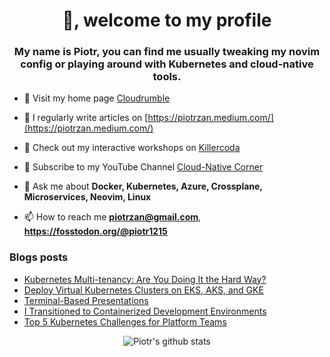<h1 align="center">👋, welcome to my profile</h1>
<h3 align="center">My name is Piotr, you can find me usually tweaking my novim
config or playing around with Kubernetes and cloud-native tools.</h3>

- 🔭 Visit my home page [Cloudrumble](https://www.cloudrumble.net)

- 📝 I regularly write articles on [https://piotrzan.medium.com/](https://piotrzan.medium.com/)

- 🌱 Check out my interactive workshops on [Killercoda](https://killercoda.com/decoder)
  
- 🎥 Subscribe to my YouTube Channel [Cloud-Native Corner](https://www.youtube.com/channel/UCkWVN7H3JqGtJ5Pv5bvCrAw)

- 💬 Ask me about **Docker, Kubernetes, Azure, Crossplane, Microservices, Neovim, Linux**

- 📫 How to reach me **piotrzan@gmail.com**, **https://fosstodon.org/@piotr1215**

### Blogs posts

<!-- BLOG-POST-LIST:START -->
- [Kubernetes Multi-tenancy: Are You Doing It the Hard Way?](https://itnext.io/kubernetes-multi-tenancy-are-you-doing-it-the-hard-way-2619357a7c58?source=rss-3c5c31a7d1d7------2)
- [Deploy Virtual Kubernetes Clusters on EKS, AKS, and GKE](https://itnext.io/deploy-virtual-kubernetes-clusters-on-eks-aks-and-gke-215bc7a07f56?source=rss-3c5c31a7d1d7------2)
- [Terminal-Based Presentations](https://itnext.io/terminal-based-presentations-66c9f0c9b4a3?source=rss-3c5c31a7d1d7------2)
- [I Transitioned to Containerized Development Environments](https://itnext.io/i-transitioned-to-containerized-development-environments-75f2ecbc37c5?source=rss-3c5c31a7d1d7------2)
- [Top 5 Kubernetes Challenges for Platform Teams](https://itnext.io/top-5-kubernetes-challenges-for-platform-teams-87aa2f59e904?source=rss-3c5c31a7d1d7------2)
<!-- BLOG-POST-LIST:END -->

<p align="center">
  <img
  src="https://github-readme-stats.vercel.app/api?username=piotr1215&count_private=true" alt="Piotr's github stats">
</p>
